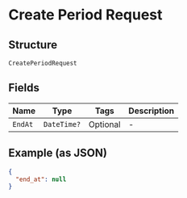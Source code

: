 
# Create Period Request

## Structure

`CreatePeriodRequest`

## Fields

| Name | Type | Tags | Description |
|  --- | --- | --- | --- |
| `EndAt` | `DateTime?` | Optional | - |

## Example (as JSON)

```json
{
  "end_at": null
}
```


